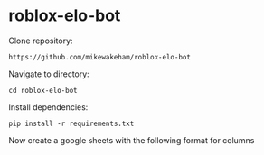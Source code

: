 # roblox-elo-bot

Clone repository:

```
https://github.com/mikewakeham/roblox-elo-bot
```

Navigate to directory:

```
cd roblox-elo-bot
```

Install dependencies:

```
pip install -r requirements.txt
```

Now create a google sheets with the following format for columns
